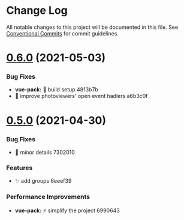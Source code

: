 # Change Log

All notable changes to this project will be documented in this file.
See [Conventional Commits](https://conventionalcommits.org) for commit guidelines.

# [0.6.0](/compare/v0.5.0...v0.6.0) (2021-05-03)


### Bug Fixes

* **vue-pack:** :hammer: build setup 4813b7b
* :art: improve photoviewers' open event hadlers a6b3c0f





# [0.5.0](/compare/v0.4.0...v0.5.0) (2021-04-30)


### Bug Fixes

* :bug: minor details 7302010


### Features

* :sparkles: add groups 6eeef39


### Performance Improvements

* **vue-pack:** :zap: simplify the project 6990643

